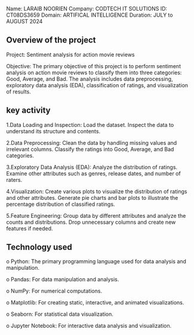 Name: LARAIB NOORIEN
Company: CODTECH IT SOLUTIONS
ID: CT08DS3659
Domain: ARTIFICAL INTELLIGENCE
Duration: JULY to AUGUST 2024



## Overview of the project

Project: Sentiment analysis for action movie reviews

Objective:
The primary objective of this project is to perform sentiment analysis on action movie reviews to classify them into three categories: Good, Average, and Bad. The analysis includes data preprocessing, exploratory data analysis (EDA), classification of ratings, and visualization of results.


## key activity

1.Data Loading and Inspection:
Load the dataset.
Inspect the data to understand its structure and contents.

2.Data Preprocessing:
Clean the data by handling missing values and irrelevant columns.
Classify the ratings into Good, Average, and Bad categories.

3.Exploratory Data Analysis (EDA):
Analyze the distribution of ratings.
Examine other attributes such as genres, release dates, and number of raters.

4.Visualization:
Create various plots to visualize the distribution of ratings and other attributes.
Generate pie charts and bar plots to illustrate the percentage distribution of classified ratings.

5.Feature Engineering:
Group data by different attributes and analyze the counts and distributions.
Drop unnecessary columns and create new features if needed.



## Technology used

o Python: The primary programming language used for data analysis and manipulation.

o Pandas: For data manipulation and analysis.

o NumPy: For numerical computations.

o Matplotlib: For creating static, interactive, and animated visualizations.

o Seaborn: For statistical data visualization.

o Jupyter Notebook: For interactive data analysis and visualization.

